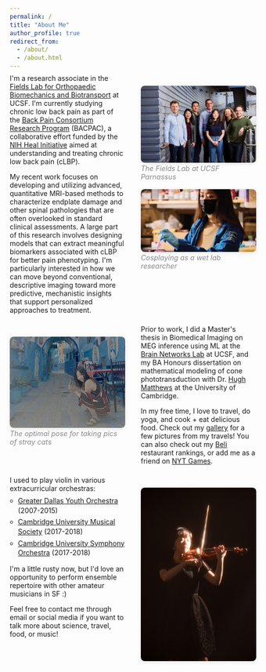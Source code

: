 ```yaml
---
permalink: /
title: "About Me"
author_profile: true
redirect_from: 
  - /about/
  - /about.html
---
```


<div class="about-two-col">
  <div class="text-col">
    <p>I'm a research associate in the <a href="https://fieldslab.ucsf.edu/">Fields Lab for Orthopaedic Biomechanics and Biotransport</a> at UCSF. I'm currently studying chronic low back pain as part of the <a href="https://heal.nih.gov/research/clinical-research/back-pain">Back Pain Consortium Research Program</a> (BACPAC), a collaborative effort funded by the <a href="https://heal.nih.gov/">NIH Heal Initiative</a> aimed at understanding and treating chronic low back pain (cLBP).</p>
    <p>My recent work focuses on developing and utilizing advanced, quantitative MRI-based methods to characterize endplate damage and other spinal pathologies that are often overlooked in standard clinical assessments. A large part of this research involves designing models that can extract meaningful biomarkers associated with cLBP for better pain phenotyping. I'm particularly interested in how we can move beyond conventional, descriptive imaging toward more predictive, mechanistic insights that support personalized approaches to treatment.</p>
  </div>
  <div class="portrait-col">
    <figure class="captioned-image-2">
      <img src="images/fields_lab.png" alt="Fields Lab">
      <figcaption>The Fields Lab at UCSF Parnassus</figcaption>
    </figure>
    <br>
    <figure class="captioned-image-2">
      <img src="images/jiamin_lab.jpg" alt="science happening here">
      <figcaption>Cosplaying as a wet lab researcher</figcaption>
    </figure>
  </div>
</div>
<div class="about-two-col alternate">
  <div class="portrait-col">
    <figure class="captioned-image-2">
      <img src="images/jiamin_squat_crop.png" alt="meow">
      <figcaption>The optimal pose for taking pics of stray cats</figcaption>
    </figure>
  </div>
  <div class="text-col">
    <p>Prior to work, I did a Master's thesis in Biomedical Imaging on MEG inference using ML at the <a href="https://rajlab.ucsf.edu/">Brain Networks Lab</a> at UCSF, and my BA Honours dissertation on mathematical modeling of cone phototransduction with Dr. <a href="https://www.pdn.cam.ac.uk/directory/hugh-matthews">Hugh Matthews</a> at the University of Cambridge.</p>
    <p>In my free time, I love to travel, do yoga, and cook + eat delicious food. Check out my <a href="/gallery/">gallery</a> for a few pictures from my travels! You can also check out my <a href="https://beliapp.co/app/jiamineats">Beli</a> restaurant rankings, or add me as a friend on <a href="https://www.nytimes.com/crosswords/apps?code=1d19cb3c-c5cd-4ea9-bf8e-ddaf54e67316">NYT Games</a>.</p>
  </div>
</div>
<div class="about-two-col">
  <div class="text-col">
    <p>I used to play violin in various extracurricular orchestras:<ul class="compact-list"><li><a href="https://gdyo.org/">Greater Dallas Youth Orchestra</a> (2007-2015)</li><li><a href="https://www.facebook.com/CamUniMusSoc">Cambridge University Musical Society</a> (2017-2018)</li><li><a href="https://www.cuso.org.uk/">Cambridge University Symphony Orchestra</a> (2017-2018)</li></ul> I'm a little rusty now, but I'd love an opportunity to perform ensemble repertoire with other amateur musicians in SF :)</p>
    <p>Feel free to contact me through email or social media if you want to talk more about science, travel, food, or music!</p>
  </div>
  <div class="portrait-col">
    <figure class="captioned-image-2">
      <img src="images/jiamin_violin_portrait.jpg" alt="violin">
    </figure>
  </div>
</div>

<style>
  ul.compact-list {
    margin: 0;
    margin-top: -0.5em; /* or even 0 */
    margin-bottom: 1em; /* optional: adjust spacing after the list */
    padding-left: 1.2em;
    line-height: 1.4;
    list-style-type: circle; /* or 'circle', 'none', etc. */
  }

  ul.compact-list li {
    margin-bottom: 0.3em; /* Reduce spacing between list items */
  }

  .about-two-col {
    display: grid;
    grid-template-columns: 1fr 1fr;
    gap: 2rem;
    align-items: start;
    margin: 2rem 0;

    grid-template-areas: "text image";

    &.alternate {
      grid-template-areas: "image text";
    }

    .portrait-col {
      grid-area: image;
    }

    .text-col {
      grid-area: text;
    }

    @media (max-width: 768px) {
      grid-template-columns: 1fr;
      grid-template-areas:
        "text"
        "image";
      &.alternate {
        grid-template-areas:
          "text"
          "image";
      }
    }
  }

  .portrait-col img {
    width: 100%;
    height: auto;
    max-width: 100%;
    max-height: 400px;
    border-radius: 0.5rem;
    box-shadow: 0 2px 8px rgba(0, 0, 0, 0.1);
    object-fit: cover;
  }

  .captioned-image-2 {
    margin: 0;
  }

  .captioned-image-2 figcaption {
    font-size: 0.9rem;
    font-style: italic;
    color: #888;
    margin-top: 0rem;
  }

  html[data-theme='dark'] .captioned-image-2 figcaption {
    color: #aaa;
  }

  .text-col p:first-of-type {
    margin-top: -1.5rem;
  }

</style>